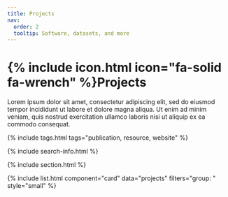 ```yaml
---
title: Projects
nav:
  order: 2
  tooltip: Software, datasets, and more
---
```


# {% include icon.html icon="fa-solid fa-wrench" %}Projects

Lorem ipsum dolor sit amet, consectetur adipiscing elit, sed do eiusmod tempor incididunt ut labore et dolore magna aliqua.
Ut enim ad minim veniam, quis nostrud exercitation ullamco laboris nisi ut aliquip ex ea commodo consequat.

{% include tags.html tags="publication, resource, website" %}

{% include search-info.html %}

{% include section.html %}

<!-- ## Featured

{% include list.html component="card" data="projects" filters="group: featured" %}

{% include section.html %} -->

<!-- ## More -->

{% include list.html component="card" data="projects" filters="group: " style="small" %}

